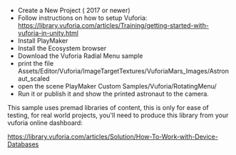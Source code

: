 

- Create a New Project ( 2017 or newer)
- Follow instructions on how to setup Vuforia: https://library.vuforia.com/articles/Training/getting-started-with-vuforia-in-unity.html
- Install PlayMaker
- Install the Ecosystem browser
- Download the Vuforia Radial Menu sample
- print the file Assets/Editor/Vuforia/ImageTargetTextures/VuforiaMars_Images/Astronaut_scaled
- open the scene PlayMaker Custom Samples/Vuforia/RotatingMenu/
- Run it or publish it and show the printed astronaut to the camera.

This sample uses premad libraries of content, this is only for ease of testing, for real world projects, you'll need to produce this library from your vuforia online dashboard:

https://library.vuforia.com/articles/Solution/How-To-Work-with-Device-Databases
